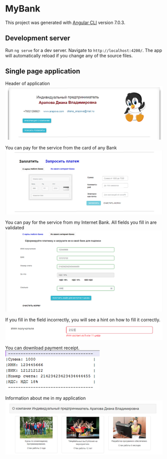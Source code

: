 # MyBank

This project was generated with [Angular CLI](https://github.com/angular/angular-cli) version 7.0.3.

## Development server

Run `ng serve` for a dev server. Navigate to `http://localhost:4200/`. The app will automatically reload if you change any of the source files.

## Single page application

Header of application
![Image alt](https://github.com/DianaArapova/MyBank_front/blob/master/screen1.png)

You can pay for the service from the card of any Bank
![Image alt](https://github.com/DianaArapova/MyBank_front/blob/master/screen2.png)

You can pay for the service from my Internet Bank. All fields you fill in are validated
![Image alt](https://github.com/DianaArapova/MyBank_front/blob/master/screen3.png)

If you fill in the field incorrectly, you will see a hint on how to fill it correctly.
![Image alt](https://github.com/DianaArapova/MyBank_front/blob/master/screen5.png)

You can download payment receipt.
![Image alt](https://github.com/DianaArapova/MyBank_front/blob/master/screen4.png)

Information about me in my application
![Image alt](https://github.com/DianaArapova/MyBank_front/blob/master/screen6.png)


